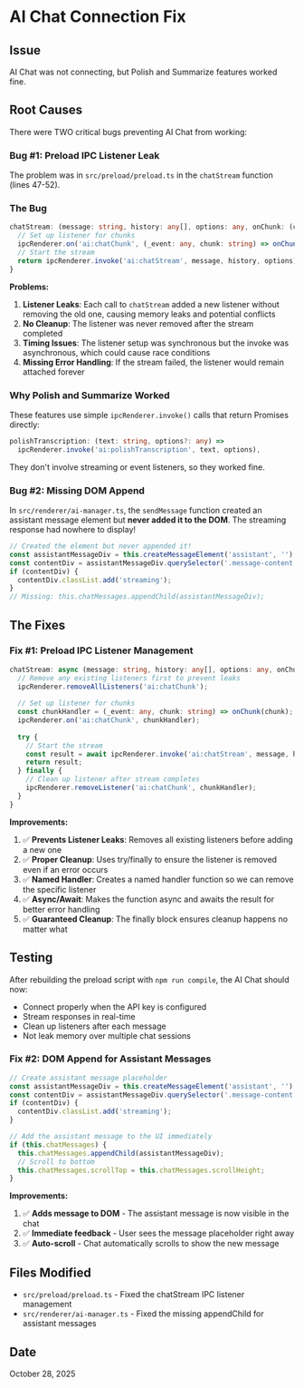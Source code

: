 # AI Chat Connection Fix

## Issue
AI Chat was not connecting, but Polish and Summarize features worked fine.

## Root Causes
There were TWO critical bugs preventing AI Chat from working:

### Bug #1: Preload IPC Listener Leak
The problem was in `src/preload/preload.ts` in the `chatStream` function (lines 47-52).

### The Bug
```typescript
chatStream: (message: string, history: any[], options: any, onChunk: (chunk: string) => void) => {
  // Set up listener for chunks
  ipcRenderer.on('ai:chatChunk', (_event: any, chunk: string) => onChunk(chunk));
  // Start the stream
  return ipcRenderer.invoke('ai:chatStream', message, history, options);
}
```

**Problems:**
1. **Listener Leaks**: Each call to `chatStream` added a new listener without removing the old one, causing memory leaks and potential conflicts
2. **No Cleanup**: The listener was never removed after the stream completed
3. **Timing Issues**: The listener setup was synchronous but the invoke was asynchronous, which could cause race conditions
4. **Missing Error Handling**: If the stream failed, the listener would remain attached forever

### Why Polish and Summarize Worked
These features use simple `ipcRenderer.invoke()` calls that return Promises directly:
```typescript
polishTranscription: (text: string, options?: any) => 
  ipcRenderer.invoke('ai:polishTranscription', text, options),
```

They don't involve streaming or event listeners, so they worked fine.

### Bug #2: Missing DOM Append
In `src/renderer/ai-manager.ts`, the `sendMessage` function created an assistant message element but **never added it to the DOM**. The streaming response had nowhere to display!

```typescript
// Created the element but never appended it!
const assistantMessageDiv = this.createMessageElement('assistant', '');
const contentDiv = assistantMessageDiv.querySelector('.message-content');
if (contentDiv) {
  contentDiv.classList.add('streaming');
}
// Missing: this.chatMessages.appendChild(assistantMessageDiv);
```

## The Fixes

### Fix #1: Preload IPC Listener Management
```typescript
chatStream: async (message: string, history: any[], options: any, onChunk: (chunk: string) => void) => {
  // Remove any existing listeners first to prevent leaks
  ipcRenderer.removeAllListeners('ai:chatChunk');
  
  // Set up listener for chunks
  const chunkHandler = (_event: any, chunk: string) => onChunk(chunk);
  ipcRenderer.on('ai:chatChunk', chunkHandler);
  
  try {
    // Start the stream
    const result = await ipcRenderer.invoke('ai:chatStream', message, history, options);
    return result;
  } finally {
    // Clean up listener after stream completes
    ipcRenderer.removeListener('ai:chatChunk', chunkHandler);
  }
}
```

**Improvements:**
1. ✅ **Prevents Listener Leaks**: Removes all existing listeners before adding a new one
2. ✅ **Proper Cleanup**: Uses try/finally to ensure the listener is removed even if an error occurs
3. ✅ **Named Handler**: Creates a named handler function so we can remove the specific listener
4. ✅ **Async/Await**: Makes the function async and awaits the result for better error handling
5. ✅ **Guaranteed Cleanup**: The finally block ensures cleanup happens no matter what

## Testing
After rebuilding the preload script with `npm run compile`, the AI Chat should now:
- Connect properly when the API key is configured
- Stream responses in real-time
- Clean up listeners after each message
- Not leak memory over multiple chat sessions

### Fix #2: DOM Append for Assistant Messages
```typescript
// Create assistant message placeholder
const assistantMessageDiv = this.createMessageElement('assistant', '');
const contentDiv = assistantMessageDiv.querySelector('.message-content');
if (contentDiv) {
  contentDiv.classList.add('streaming');
}

// Add the assistant message to the UI immediately
if (this.chatMessages) {
  this.chatMessages.appendChild(assistantMessageDiv);
  // Scroll to bottom
  this.chatMessages.scrollTop = this.chatMessages.scrollHeight;
}
```

**Improvements:**
1. ✅ **Adds message to DOM** - The assistant message is now visible in the chat
2. ✅ **Immediate feedback** - User sees the message placeholder right away
3. ✅ **Auto-scroll** - Chat automatically scrolls to show the new message

## Files Modified
- `src/preload/preload.ts` - Fixed the chatStream IPC listener management
- `src/renderer/ai-manager.ts` - Fixed the missing appendChild for assistant messages

## Date
October 28, 2025
